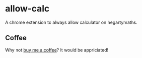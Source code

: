 # allow-calc
A chrome extension to always allow calculator on hegartymaths.

## Coffee
Why not <a href="https://www.buymeacoffee.com/jem" target="_blank">buy me a coffee</a>? It would be appriciated!
